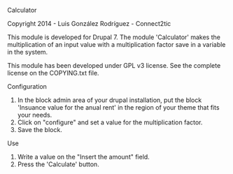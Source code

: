Calculator

Copyright 2014 - Luis González Rodríguez - Connect2tic

This module is developed for Drupal 7.
The module 'Calculator' makes the multiplication of an input value with a multiplication factor save in a variable in the system.

This module has been developed under GPL v3 license. See the complete license on the COPYING.txt file.

Configuration
 1. In the block admin area of your drupal installation, put the block 'Insuance value for the anual rent' in the region of your theme that fits your needs.
 2. Click on "configure" and set a value for the multiplication factor.
 3. Save the block.
 
Use
 1. Write a value on the "Insert the amount" field.
 2. Press the 'Calculate' button.

